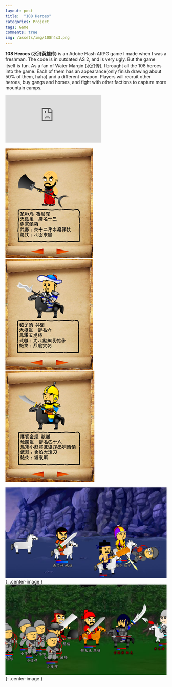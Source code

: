 ```yaml
---
layout: post
title:  "108 Heroes"
categories: Project
tags: Game 
comments: true
img: /assets/img/108h4x3.png
---
```

<b>108 Heroes (水浒英雄传)</b> is an Adobe Flash ARPG game I made when I was a freshman. The code is in outdated AS 2,
and is very ugly. But the game itself is fun. As a fan of Water Margin (水浒传), I brought all the 108 heroes into the
game. Each of them has an appearance(only finish drawing about 50% of them, haha) and a different weapon. Players
will recruit other heroes, buy gangs and horses, and fight with other factions to capture more mountain camps.
<!--more-->

<div class="embed-responsive embed-responsive-16by9">
<iframe src="https://www.youtube.com/embed/RmRAZD8s-uw" frameborder="0" allowfullscreen></iframe>
</div>

![](/assets/img/108heroes/lzs.png)
![](/assets/img/108heroes/lc.png)
![](/assets/img/108heroes/op.png)

![](/assets/img/108heroes/sh3.png){: .center-image }
![](/assets/img/108heroes/sh1.png){: .center-image }